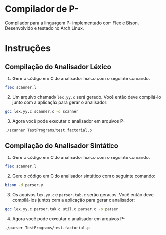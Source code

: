 # Compilador de P-

Compilador para a linguagem P- implementado com Flex e Bison.
Desenvolvido e testado no Arch Linux.

# Instruções

## Compilação do Analisador Léxico

1. Gere o código em C do analisador léxico com o seguinte comando:

```bash
flex scanner.l
```

2. Um arquivo chamado `lex.yy.c` será gerado. Você então deve compilá-lo junto com a aplicação para gerar o analisador:

```bash
gcc lex.yy.c scanner.c -o scanner
```

3. Agora você pode executar o analisador em arquivos P-

```bash
./scanner TestPrograms/test.factorial.p
```


## Compilação do Analisador Sintático

1. Gere o código em C do analisador léxico com o seguinte comando:

```bash
flex scanner.l
```

2. Gere o código em C do analisador sintático com o seguinte comando:

```bash
bison -d parser.y
```

3. Os aquivos `lex.yy.c` e `parser.tab.c` serão gerados. Você então deve compilá-los juntos com a aplicação para gerar o analisador:

```bash
gcc lex.yy.c parser.tab.c util.c parser.c -o parser
```

4. Agora você pode executar o analisador em arquivos P-

```bash
./parser TestPrograms/test.factorial.p
```